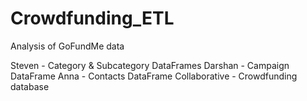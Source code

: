 # Crowdfunding_ETL
Analysis of GoFundMe data

Steven - Category & Subcategory DataFrames
Darshan - Campaign DataFrame
Anna - Contacts DataFrame
Collaborative - Crowdfunding database
